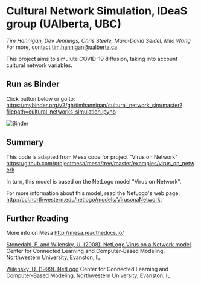 # Cultural Network Simulation, IDeaS group (UAlberta, UBC)
_Tim Hannigan, Dev Jennings, Chris Steele, Marc-David Seidel, Milo Wang_
For more, contact tim.hannigan@ualberta.ca

This project aims to simulute COVID-19 diffusion, taking into account cultural network variables.

## Run as Binder

Click button below or go to:
https://mybinder.org/v2/gh/timhannigan/cultural_network_sim/master?filepath=cultural_networks_simulation.ipynb

[![Binder](https://mybinder.org/badge_logo.svg)](https://mybinder.org/v2/gh/timhannigan/cultural_network_sim/master?filepath=cultural_networks_simulation.ipynb)


## Summary

This code is adapted from Mesa code for project "Virus on Network" https://github.com/projectmesa/mesa/tree/master/examples/virus_on_network

In turn, this model is based on the NetLogo model "Virus on Network".

For more information about this model, read the NetLogo's web page: http://ccl.northwestern.edu/netlogo/models/VirusonaNetwork.


## Further Reading

More info on Mesa
http://mesa.readthedocs.io/


[Stonedahl, F. and Wilensky, U. (2008). NetLogo Virus on a Network model](http://ccl.northwestern.edu/netlogo/models/VirusonaNetwork). 
Center for Connected Learning and Computer-Based Modeling, Northwestern University, Evanston, IL.


[Wilensky, U. (1999). NetLogo](http://ccl.northwestern.edu/netlogo/)
Center for Connected Learning and Computer-Based Modeling, Northwestern University, Evanston, IL.
